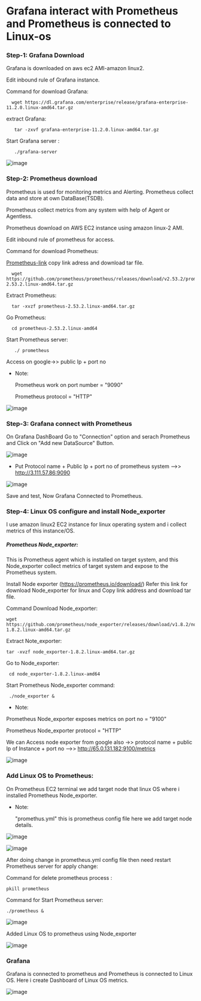 # Grafana interact with Prometheus and Prometheus is connected to Linux-os

### Step-1: Grafana Download

Grafana is downloaded on aws ec2 AMI-amazon linux2.

Edit inbound rule of Grafana instance.

Command for download Grafana:

      wget https://dl.grafana.com/enterprise/release/grafana-enterprise-11.2.0.linux-amd64.tar.gz

extract Grafana:

       tar -zxvf grafana-enterprise-11.2.0.linux-amd64.tar.gz

Start Grafana server :
     
       ./grafana-server

![image](https://github.com/user-attachments/assets/b1128cfe-818f-4210-9dd8-f98c2016e4d8)


### Step-2:  Prometheus download 

Prometheus is used for monitoring metrics and Alerting. Prometheus collect data and store at own DataBase(TSDB).

Prometheus collect metrics from any system with help of Agent or Agentless.

Prometheus download on AWS EC2 instance using amazon linux-2 AMI.

Edit inbound rule of prometheus for access.

Command for download Prometheus:

[Prometheus-link](https://prometheus.io/download/)  copy link adress and download tar file.

      wget https://github.com/prometheus/prometheus/releases/download/v2.53.2/prometheus-2.53.2.linux-amd64.tar.gz

Extract Prometheus:

      tar -xvzf prometheus-2.53.2.linux-amd64.tar.gz
      
Go Prometheus:

      cd prometheus-2.53.2.linux-amd64

Start Prometheus server:

       ./ prometheus

Access on google->> public Ip + port no

- Note:

   Prometheus work on port number = "9090"

   Prometheus protocol = "HTTP"

 ![image](https://github.com/user-attachments/assets/214060d2-1ba9-4e28-ba59-dd6383cbd0c7)

### Step-3: Grafana connect with Prometheus

On Grafana DashBoard Go to "Connection" option and serach Prometheus and Click on "Add new DataSource" Button.

![image](https://github.com/user-attachments/assets/4e20d69d-4fb7-47ce-b250-f1fd7cbad2cd)

- Put Protocol name + Public Ip + port no of prometheus system -->> http://3.111.57.86:9090
  
![image](https://github.com/user-attachments/assets/f1878fa5-40eb-4a4c-8947-7dc327d909b1)

Save and test, Now Grafana Connected to Prometheus.


### Step-4: Linux OS configure and install Node_exporter

I use amazon linux2 EC2 instance for linux operating system and i collect metrics of this instance/OS.

##### Prometheus Node_exporter:

This is Prometheus agent which is installed on target system, and this Node_exporter collect metrics of target system and expose to the Prometheus system.

Install Node exporter (https://prometheus.io/download/) Refer this link for download Node_exporter for linux and Copy link address and download tar file.

Command Download Node_exporter:

    wget https://github.com/prometheus/node_exporter/releases/download/v1.8.2/node_exporter-1.8.2.linux-amd64.tar.gz


Extract Note_exporter:

    tar -xvzf node_exporter-1.8.2.linux-amd64.tar.gz

Go to Node_exporter:

     cd node_exporter-1.8.2.linux-amd64

Start Prometheus Node_exporter command:

     ./node_exporter &


- Note:

 Prometheus Node_exporter exposes metrics on port no = "9100"

 Prometheus Node_exporter protocol = "HTTP"


 We can Access node exporter from google also ->> protocol name + public Ip of Instance + port no -->>  http://65.0.131.182:9100/metrics

 ![image](https://github.com/user-attachments/assets/e39b30df-6eac-40c5-98be-78821a2a25bf)


 ### Add Linux OS to Prometheus:

 On Prometheus EC2 terminal we add target node that linux OS where i installed Prometheus Node_exporter.

 - Note:

   "promethus.yml" this is prometheus config file here we add target node details.
 
![image](https://github.com/user-attachments/assets/2fd90053-efca-4690-a5dc-2512b15e6b25)

![image](https://github.com/user-attachments/assets/3e1a35bf-233b-400f-ada9-63a24b595397)


 
After doing change in prometheus.yml config file then need restart Prometheus server for apply change:

Command for delete prometheus process :

    pkill prometheus

Command for Start Prometheus server:

    ./prometheus &

![image](https://github.com/user-attachments/assets/2c807b28-ba35-49dd-8e00-995b29062c2f)

 Added  Linux OS to prometheus using Node_exporter

![image](https://github.com/user-attachments/assets/97dc88f8-fade-48bc-acd0-f461255eae74)


### Grafana

Grafana is connected to prometheus and Prometheus is connected to Linux OS. Here i create Dashboard of Linux OS metrics.

![image](https://github.com/user-attachments/assets/871cae3d-cf07-45bf-a85f-addf596cdc76)

       

      
     

    
